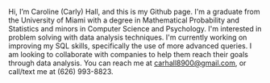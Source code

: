 Hi, I’m Caroline (Carly) Hall, and this is my Github page. I'm a graduate from the University of Miami with a degree in Mathematical Probability and Statistics and minors in Computer Science and Psychology. I'm interested in problem solving with data analysis techniques. 
I'm currently working on improving my SQL skills, specifically the use of more advanced queries.
I am looking to collaborate with companies to help them reach their goals through data analysis.
You can reach me at carhall8900@gmail.com, or call/text me at (626) 993-8823.

<!---
carlyhall4/carlyhall4 is a ✨ special ✨ repository because its `README.md` (this file) appears on your GitHub profile.
You can click the Preview link to take a look at your changes.
--->
